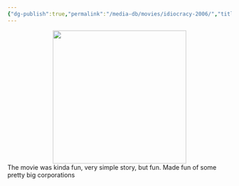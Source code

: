 ```yaml
---
{"dg-publish":true,"permalink":"/media-db/movies/idiocracy-2006/","title":"Idiocracy","tags":["mediaDB/tv/movie","Movies_2023"],"noteIcon":""}
---
```


<center><img style="height:300px;" src="https://external-content.duckduckgo.com/iu/?u=https%3A%2F%2Fimage.tmdb.org%2Ft%2Fp%2Foriginal%2Fj4SfOW4qPlgv8xRsmwFjV1Dqw8U.jpg&f=1&nofb=1&ipt=56f89db9c4532c94d042f0eaaf3625a91a1ae9ca96eaa9aadb6edc5032676ad6&ipo=images"></center>
The movie was kinda fun, very simple story, but fun. Made fun of some pretty big corporations